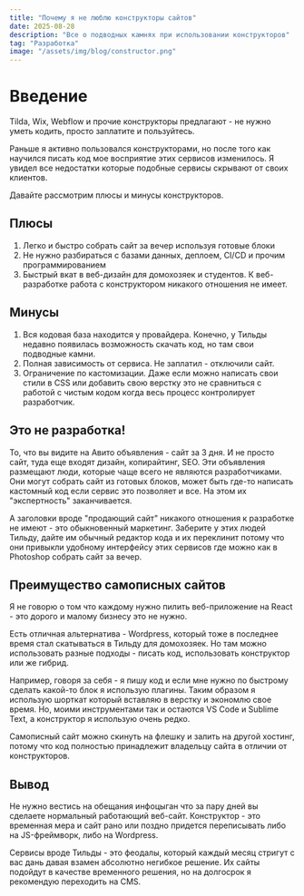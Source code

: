 ```yaml
---
title: "Почему я не люблю конструкторы сайтов"
date: 2025-08-28
description: "Все о подводных камнях при использовании конструкторов"
tag: "Разработка"
image: "/assets/img/blog/constructor.png"
---
```


# Введение

Tilda, Wix, Webflow и прочие конструкторы предлагают - не нужно уметь кодить, просто заплатите и пользуйтесь.

Раньше я активно пользовался конструкторами, но после того как научился писать код мое восприятие этих сервисов изменилось. Я увидел все недостатки которые подобные сервисы скрывают от своих клиентов.

Давайте рассмотрим плюсы и минусы конструкторов.

## Плюсы

1. Легко и быстро собрать сайт за вечер используя готовые блоки
2. Не нужно разбираться с базами данных, деплоем, CI/CD и прочим программированием
3. Быстрый вкат в веб-дизайн для домохозяек и студентов. К веб-разработке работа с конструктором никакого отношения не имеет.

## Минусы

1. Вся кодовая база находится у провайдера. Конечно, у Тильды недавно появилась возможность скачать код, но там свои подводные камни.
2. Полная зависимость от сервиса. Не заплатил - отключили сайт.
3. Ограничение по кастомизации. Даже если можно написать свои стили в CSS или добавить свою верстку это не сравниться с работой с чистым кодом когда весь процесс контролирует разработчик.

## Это не разработка!

То, что вы видите на Авито объявления - сайт за 3 дня. И не просто сайт, туда еще входят дизайн, копирайтинг, SEO.  Эти объявления размещают люди, которые чаще всего не являются разработчиками. Они могут собрать сайт из готовых блоков, может быть где-то написать кастомный код если сервис это позволяет и все. На этом их "экспертность" заканчивается.

А заголовки вроде "продающий сайт" никакого отношения к разработке не имеют - это обыкновенный маркетинг. Заберите у этих людей Тильду, дайте им обычный редактор кода и их переклинит потому что они привыкли удобному интерфейсу этих сервисов где можно как в Photoshop собрать сайт за вечер.

## Преимущество самописных сайтов

Я не говорю о том что каждому нужно пилить веб-приложение на React - это дорого и малому бизнесу это не нужно.

Есть отличная альтернатива - Wordpress, который тоже в последнее время стал скатываться в Тильду для домохозяек. Но там можно использовать разные подходы - писать код, использовать конструктор или же гибрид.

Например, говоря за себя - я пишу код и если мне нужно по быстрому сделать какой-то блок я использую плагины. Таким образом я использую шорткат который вставляю в верстку и экономлю свое время. Но, моими инструментами так и остаются VS Code и Sublime Text, а конструктор я использую очень редко.

Самописный сайт можно скинуть на флешку и залить на другой хостинг, потому что код полностью принадлежит владельцу сайта в отличии от конструкторов.

## Вывод

Не нужно вестись на обещания инфоцыган что за пару дней вы сделаете нормальный работающий веб-сайт. Конструктор - это временная мера и сайт рано или поздно придется переписывать либо на JS-фреймворк, либо на Wordpress.

Сервисы вроде Тильды - это феодалы, который каждый месяц стригут с вас дань давая взамен абсолютно негибкое решение. Их сайты подойдут в качестве временного решения, но на долгосрок я рекомендую переходить на CMS.